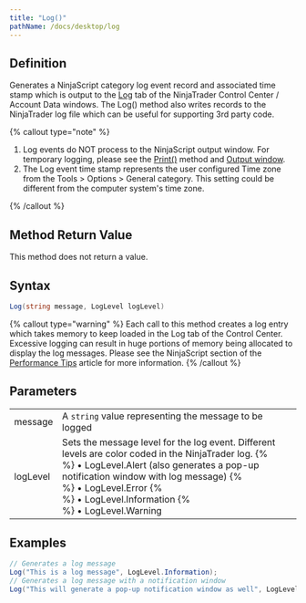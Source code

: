 ```yaml
---
title: "Log()"
pathName: /docs/desktop/log
---
```


## Definition

Generates a NinjaScript category log event record and associated time stamp which is output to the [Log](/docs/desktop/log_tab2) tab of the NinjaTrader Control Center / Account Data windows. The Log() method also writes records to the NinjaTrader log file which can be useful for supporting 3rd party code.

{% callout type="note" %}

1. Log events do NOT process to the NinjaScript output window. For temporary logging, please see the [Print()](/docs/desktop/print) method and [Output window](/docs/desktop/output).
2. The Log event time stamp represents the user configured Time zone from the Tools > Options > General category. This setting could be different from the computer system's time zone.

{% /callout %}

## Method Return Value

This method does not return a value.

## Syntax

```csharp
Log(string message, LogLevel logLevel)
```

{% callout type="warning" %}
Each call to this method creates a log entry which takes memory to keep loaded in the Log tab of the Control Center. Excessive logging can result in huge portions of memory being allocated to display the log messages. Please see the NinjaScript section of the [Performance Tips](/docs/desktop/performance_tips2) article for more information.
{% /callout %}

## Parameters

|  |  |
| --- | --- |
| message | A `string` value representing the message to be logged |
| logLevel | Sets the message level for the log event. Different levels are color coded in the NinjaTrader log. {% <br> %} &bull; LogLevel.Alert (also generates a pop-up notification window with log message) {% <br> %} &bull; LogLevel.Error {% <br> %} &bull; LogLevel.Information {% <br> %} &bull; LogLevel.Warning |

## Examples

```csharp
// Generates a log message
Log("This is a log message", LogLevel.Information);
// Generates a log message with a notification window
Log("This will generate a pop-up notification window as well", LogLevel.Alert);
```

